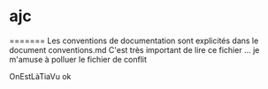 # ajc
=======
Les conventions de documentation sont explicités dans le document conventions.md
C'est très important de lire ce fichier ...
je m'amuse à polluer le fichier de conflit

OnEstLàTiaVu
ok


